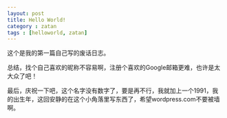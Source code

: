 ```yaml
---
layout: post
title: Hello World!
category : zatan
tags : [helloworld, zatan]
---
```


这个是我的第一篇自己写的废话日志。    
    
总结，找个自己喜欢的昵称不容易啊，注册个喜欢的Google邮箱更难，也许是太大众了吧！    
    
最后，庆祝一下吧，这个名字没有数字了，要是再不行，我就加上一个1991，我的出生年，这回安静的在这个小角落里写东西了，希望wordpress.com不要被墙啊。